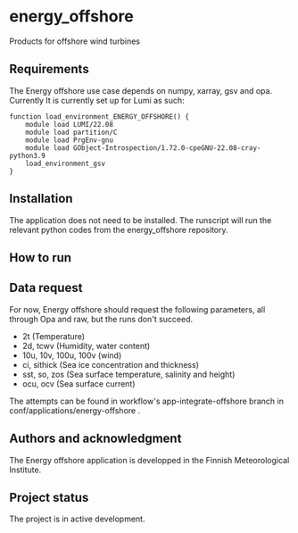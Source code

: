 # energy_offshore

Products for offshore wind turbines


## Requirements

The Energy offshore use case depends on numpy, xarray, gsv and opa. Currently 
It is currently set up for Lumi as such:

    function load_environment_ENERGY_OFFSHORE() {
        module load LUMI/22.08
        module load partition/C
        module load PrgEnv-gnu
        module load GObject-Introspection/1.72.0-cpeGNU-22.08-cray-python3.9
        load_environment_gsv
    }

## Installation

The application does not need to be installed. The runscript will run the relevant python codes
from the energy_offshore repository.

## How to run



## Data request

For now, Energy offshore should request the following parameters, all through Opa and raw,
but the runs don't succeed.

- 2t (Temperature)
- 2d, tcwv (Humidity, water content)
- 10u, 10v, 100u, 100v (wind)
- ci, sithick (Sea ice concentration and thickness)
- sst, so, zos (Sea surface temperature, salinity and height)
- ocu, ocv (Sea surface current)

The attempts can be found in workflow's app-integrate-offshore branch in conf/applications/energy-offshore .


## Authors and acknowledgment

The Energy offshore application is developped in the Finnish Meteorological Institute.


## Project status

The project is in active development.
